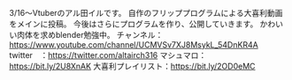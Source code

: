 3/16～Vtuberのアル田イルです。 
自作のフリッププログラムによる大喜利動画をメインに投稿。
今後はさらにプログラムを作り、公開していきます。
かわいい肉体を求めblender勉強中。
チャンネル：https://www.youtube.com/channel/UCMVSv7XJ8MsykL_54DnKR4A
twitter　：https://twitter.com/altairch316
マシュマロ：https://bit.ly/2U8XnAK
大喜利プレイリスト：https://bit.ly/2OD0eMC
